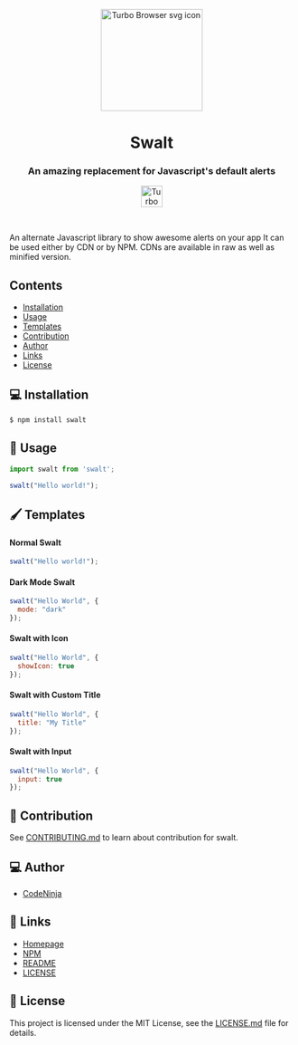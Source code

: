 <p align="center">
    <img height="180px" src="https://res.cloudinary.com/dpj9ddsjf/image/upload/v1616463721/swaltSvg_ctskhk.svg" alt="Turbo Browser svg icon" />
</p>
<h1 align="center">
    Swalt
</h1>
<h3 align="center">
   An amazing replacement for Javascript's default alerts
</h3>
<p align="center">
  <a target="_blank" href="https://swalt.netlify.app/">
    <img height="38px" src="https://res.cloudinary.com/dpj9ddsjf/image/upload/v1616242244/visit-website_axucr8.svg" alt="Turbo Browser website" />
  </a>
</p>
<br>
<p>
    An alternate Javascript library to show awesome alerts on your app
    It can be used either by CDN or by NPM. CDNs are available in raw as well as minified version.
</p>
<h2>
    Contents
</h2>

- [Installation](#-----installation)
- [Usage](#-----usage)
- [Templates](#-----templates)
- [Contribution](#-----contribution)
- [Author](#-----author)
- [Links](#-----links)
- [License](#-----license)

<h2>
    💻 Installation
</h2>

```bash
$ npm install swalt
```

<h2>
    📖 Usage
</h2>

```javascript
import swalt from 'swalt';

swalt("Hello world!");
```

<h2>
    🖌 Templates
</h2>

#### Normal Swalt
```javascript
swalt("Hello world!");
```

#### Dark Mode Swalt
```javascript
swalt("Hello World", {
  mode: "dark"
});
```

#### Swalt with Icon
```javascript
swalt("Hello World", {
  showIcon: true
});
```

#### Swalt with Custom Title
```javascript
swalt("Hello World", {
  title: "My Title"
});
```

#### Swalt with Input
```javascript
swalt("Hello World", {
  input: true
});
```

<h2>
    👏 Contribution
</h2>
<p>
    See <a href="https://github.com/codeninja02/Turbo-Browser/blob/master/CONTRIBUTING.md">CONTRIBUTING.md</a> to learn about contribution for swalt.
</p>

<h2>
    💻 Author
</h2>

- [CodeNinja](https://github.com/codeninja02)

<h2>
    🔗 Links
</h2>

- [Homepage](https://swalt.netlify.app/)
- [NPM](https://www.npmjs.com/package/swalt)
- [README](https://github.com/codeninja02/Swalt#readme)
- [LICENSE](https://github.com/codeninja02/Swalt/blob/main/LICENSE)

<h2>
    📄 License
</h2>
<p>
    This project is licensed under the MIT License, see the <a href="https://github.com/codeninja02/Swalt/blob/main/LICENSE">LICENSE.md</a> file for details.
</p>
